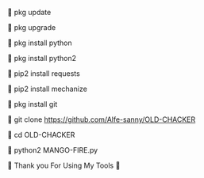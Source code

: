 🔗 pkg update

🔗 pkg upgrade

🔗 pkg install python

🔗 pkg install python2

🔗 pip2 install requests

🔗 pip2 install mechanize

🔗 pkg install git

🔗 git clone https://github.com/Alfe-sanny/OLD-CHACKER

🔗 cd OLD-CHACKER

🔗 python2 MANGO-FIRE.py

🖤 Thank you For Using My Tools 🖤
